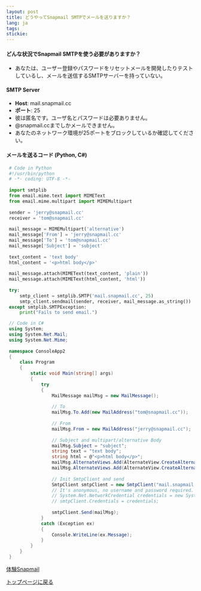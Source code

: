 ```yaml
---
layout: post
title: どうやってSnapmail SMTPでメールを送りますか？
lang: ja
tags: 
stickie: 
---
```


#### どんな状況でSnapmail SMTPを使う必要がありますか？
+ あなたは、ユーザー登録やパスワードをリセットメールを開発したりテストしているし、メールを送信するSMTPサーバーを持っていない。
              
#### SMTP Server
+ __Host__: mail.snapmail.cc
+ __ポート__: 25   
+ 彼は匿名です。ユーザ名とパスワードは必要ありません。
+ @snapmail.ccまでしかメールできません。
+ あなたのネットワーク環境が25ポートをブロックしているか確認してください。

#### メールを送るコード (Python, C#)    

```python
 # Code in Python
 #!/usr/bin/python
 # -*- coding: UTF-8 -*-
 
 import smtplib
 from email.mime.text import MIMEText
 from email.mime.multipart import MIMEMultipart
 
 sender = 'jerry@snapmail.cc'
 receiver = 'tom@snapmail.cc'
 
 mail_message = MIMEMultipart('alternative')
 mail_message['From'] = 'jerry@snapmail.cc'
 mail_message['To'] = 'tom@snapmail.cc'
 mail_message['Subject'] = 'subject'
 
 text_content = 'text body'
 html_content = '<p>html body</p>'
 
 mail_message.attach(MIMEText(text_content, 'plain'))
 mail_message.attach(MIMEText(html_content, 'html'))
 
 try:
     smtp_client = smtplib.SMTP('mail.snapmail.cc', 25)
     smtp_client.sendmail(sender, receiver, mail_message.as_string())
 except smtplib.SMTPException:
     print("Fails to send email.")

```
    
```c#
 // Code in C#
 using System;
 using System.Net.Mail;
 using System.Net.Mime;
 
 namespace ConsoleApp2
 {
     class Program
     {
         static void Main(string[] args)
         {
             try
             {
                 MailMessage mailMsg = new MailMessage();
 
                 // To
                 mailMsg.To.Add(new MailAddress("tom@snapmail.cc"));
 
                 // From
                 mailMsg.From = new MailAddress("jerry@snapmail.cc");
 
                 // Subject and multipart/alternative Body
                 mailMsg.Subject = "subject";
                 string text = "text body";
                 string html = @"<p>html body</p>";
                 mailMsg.AlternateViews.Add(AlternateView.CreateAlternateViewFromString(text, null, MediaTypeNames.Text.Plain));
                 mailMsg.AlternateViews.Add(AlternateView.CreateAlternateViewFromString(html, null, MediaTypeNames.Text.Html));
 
                 // Init SmtpClient and send
                 SmtpClient smtpClient = new SmtpClient("mail.snapmail.cc", 25);
                 // It's anonymous, no username and password required.
                 // System.Net.NetworkCredential credentials = new System.Net.NetworkCredential("username@domain.com", "password");
                 // smtpClient.Credentials = credentials;
 
                 smtpClient.Send(mailMsg);
             }
             catch (Exception ex)
             {
                 Console.WriteLine(ex.Message);
             }
         }
     }
 }    
```

<a target="_blank" href="https://www.snapmail.cc"><i class="fa fa-envelope a"></i> 体験Snapmail </a>

<a href="https://www.snapmail.cc/blog/"><i class="fa fa-arrow-circle-left"></i> トップページに戻る </a>
